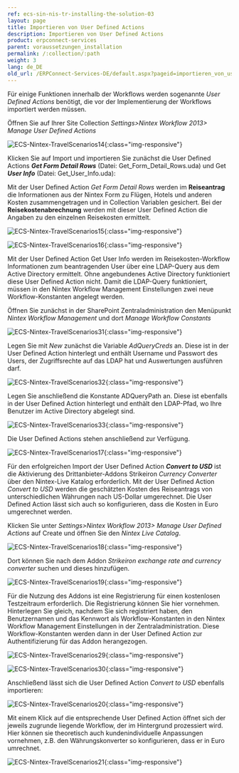 ```yaml
---
ref: ecs-sin-nis-tr-installing-the-solution-03
layout: page
title: Importieren von User Defined Actions
description: Importieren von User Defined Actions
product: erpconnect-services
parent: voraussetzungen_installation
permalink: /:collection/:path
weight: 3
lang: de_DE
old_url: /ERPConnect-Services-DE/default.aspx?pageid=importieren_von_user_defined_actions
---
```


Für einige Funktionen innerhalb der Workflows werden sogenannte *User Defined Actions* benötigt, die vor der Implementierung der Workflows importiert werden müssen. 

Öffnen Sie auf Ihrer Site Collection *Settings>Nintex Workflow 2013> Manage User Defined Actions*

![ECS-Nintex-TravelScenarios14](/img/content/ECS-Nintex-TravelScenarios14.png){:class="img-responsive"}

Klicken Sie auf Import und importieren Sie zunächst die User Defined Actions ***Get Form Detail Rows***  (Datei: Get_Form_Detail_Rows.uda) und Get ***User Info*** (Datei: 
Get_User_Info.uda):

Mit der User Defined Action *Get Form Detail Rows* werden im **Reiseantrag** die Informationen aus der Nintex Form zu Flügen, Hotels und anderen Kosten zusammengetragen und in Collection Variablen gesichert. Bei der **Reisekostenabrechnung** werden mit dieser User Defined Action die Angaben zu den einzelnen Reisekosten ermittelt.

![ECS-Nintex-TravelScenarios15](/img/content/ECS-Nintex-TravelScenarios15.png){:class="img-responsive"}

![ECS-Nintex-TravelScenarios16](/img/content/ECS-Nintex-TravelScenarios16.png){:class="img-responsive"}

Mit der User Defined Action Get User Info  werden im Reisekosten-Workflow Informationen zum beantragenden User über eine LDAP-Query aus dem Active Directory ermittelt. Ohne angebundenes Active Directory funktioniert diese User Defined Action nicht. Damit die LDAP-Query funktioniert, müssen in den Nintex Workflow Management Einstellungen zwei neue Workflow-Konstanten angelegt werden.

Öffnen Sie zunächst in der SharePoint Zentraladministration den Menüpunkt *Nintex Workflow Management* und dort *Manage Workflow Constants*

![ECS-Nintex-TravelScenarios31](/img/content/ECS-Nintex-TravelScenarios31.png){:class="img-responsive"}

Legen Sie mit *New* zunächst die Variable *AdQueryCreds* an. Diese ist in der User Defined Action hinterlegt und enthält Username und Passwort des Users, der Zugriffsrechte auf das LDAP hat und Auswertungen ausführen darf. 

![ECS-Nintex-TravelScenarios32](/img/content/ECS-Nintex-TravelScenarios32.png){:class="img-responsive"}

Legen Sie anschließend die Konstante ADQueryPath an. Diese ist ebenfalls in der User Defined Action hinterlegt und enthält den LDAP-Pfad, wo Ihre Benutzer im Active Directory abgelegt sind. 

![ECS-Nintex-TravelScenarios33](/img/content/ECS-Nintex-TravelScenarios33.png){:class="img-responsive"}

Die User Defined Actions stehen anschließend zur Verfügung. 

![ECS-Nintex-TravelScenarios17](/img/content/ECS-Nintex-TravelScenarios17.png){:class="img-responsive"}

Für den erfolgreichen Import der User Defined Action ***Convert to USD*** ist die Aktivierung des Drittanbieter-Addons Strikeiron *Currency Converter* über den Nintex-Live Katalog erforderlich. Mit der User Defined Action *Convert to USD* werden die geschätzten Kosten des Reiseantrags von unterschiedlichen Währungen nach US-Dollar umgerechnet. Die User Defined Action lässt sich auch so konfigurieren, dass die Kosten in Euro umgerechnet werden. 

Klicken Sie unter *Settings>Nintex Workflow 2013> Manage User Defined Actions* auf Create und öffnen Sie den *Nintex Live Catalog*.

![ECS-Nintex-TravelScenarios18](/img/content/ECS-Nintex-TravelScenarios18.png){:class="img-responsive"}

Dort können Sie nach dem Addon *Strikeiron exchange rate and currency converter* suchen und dieses hinzufügen. 

![ECS-Nintex-TravelScenarios19](/img/content/ECS-Nintex-TravelScenarios19.png){:class="img-responsive"}

Für die Nutzung des Addons ist eine Registrierung für einen kostenlosen Testzeitraum erforderlich. Die Registrierung können Sie hier vornehmen.  <br>
Hinterlegen Sie gleich, nachdem Sie sich registriert haben, den Benutzernamen und das Kennwort als Workflow-Konstanten in den Nintex Workflow Management Einstellungen in der Zentraladministration. Diese Workflow-Konstanten werden dann in der User Defined Action zur Authentifizierung für das Addon herangezogen. 

![ECS-Nintex-TravelScenarios29](/img/content/ECS-Nintex-TravelScenarios29.png){:class="img-responsive"}


![ECS-Nintex-TravelScenarios30](/img/content/ECS-Nintex-TravelScenarios30.png){:class="img-responsive"}

Anschließend lässt sich die User Defined Action *Convert to USD* ebenfalls importieren:

![ECS-Nintex-TravelScenarios20](/img/content/ECS-Nintex-TravelScenarios20.png){:class="img-responsive"}

Mit einem Klick auf die entsprechende User Defined Action öffnet sich der jeweils zugrunde liegende Workflow, der im Hintergrund prozessiert wird. Hier können sie theoretisch auch kundenindividuelle Anpassungen vornehmen, z.B. den Währungskonverter so konfigurieren, dass er in Euro umrechnet.  

![ECS-Nintex-TravelScenarios21](/img/content/ECS-Nintex-TravelScenarios21.png){:class="img-responsive"}
